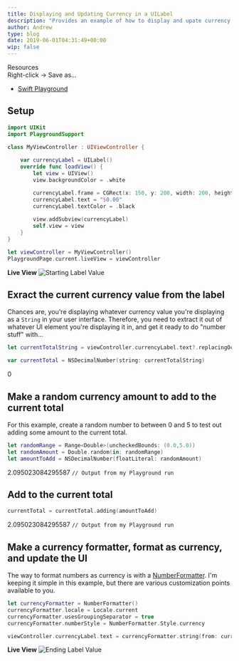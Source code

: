 ```yaml
---
title: Displaying and Updating Currency in a UILabel
description: "Provides an example of how to display and upate currency values in a UILabel."
author: Andrew
type: blog
date: 2019-06-01T04:31:49+00:00
wip: false
---
```


<a name="resources" class="jump-target"></a>
<div class="resources">
<div class="resources-header">
Resources
</div>
<div class="resources-download-instructions">
Right-click -> Save as...
</div>
<ul class="resources-content">
<li>
<i class="fas fa-file"></i> <a href="https://github.com/andrewcbancroft/datadaylife-blog/raw/master/datasets/Car%20Sales.csv" download>Swift Playground</a>
</li>
</ul>
</div>

## Setup
```swift
import UIKit
import PlaygroundSupport

class MyViewController : UIViewController {
    
    var currencyLabel = UILabel()
    override func loadView() {
        let view = UIView()
        view.backgroundColor = .white

        currencyLabel.frame = CGRect(x: 150, y: 200, width: 200, height: 20)
        currencyLabel.text = "$0.00"
        currencyLabel.textColor = .black
        
        view.addSubview(currencyLabel)
        self.view = view
    }
}

let viewController = MyViewController()
PlaygroundPage.current.liveView = viewController
```

**Live View**
![Starting Label Value](starting-label-value.png)

## Exract the current currency value from the label
Chances are, you're displaying whatever currency value you're displaying as a `String` in your user interface.
Therefore, you need to extract it out of whatever UI element you're displaying it in, and get it ready to do "number stuff" with...
```swift
let currentTotalString = viewController.currencyLabel.text?.replacingOccurrences(of: "$", with: "", options: String.CompareOptions.literal, range: nil)

var currentTotal = NSDecimalNumber(string: currentTotalString)
```

0

## Make a random currency amount to add to the current total
For this example, create a random number to between 0 and 5 to test out adding some amount to the current total.
```swift
let randomRange = Range<Double>(uncheckedBounds: (0.0,5.0))
let randomAmount = Double.random(in: randomRange)
let amountToAdd = NSDecimalNumber(floatLiteral: randomAmount)
```

2.095023084295587 `// Output from my Playground run`

## Add to the current total
```swift
currentTotal = currentTotal.adding(amountToAdd)
```

2.095023084295587 `// Output from my Playground run`

## Make a currency formatter, format as currency, and update the UI
The way to format numbers as currency is with a [NumberFormatter](https://developer.apple.com/documentation/foundation/numberformatter).
I'm keeping it simple in this example, but there are various customization points available to you.
```swift
let currencyFormatter = NumberFormatter()
currencyFormatter.locale = Locale.current
currencyFormatter.usesGroupingSeparator = true
currencyFormatter.numberStyle = NumberFormatter.Style.currency

viewController.currencyLabel.text = currencyFormatter.string(from: currentTotal)
```

**Live View**
![Ending Label Value](ending-label-value.png)
